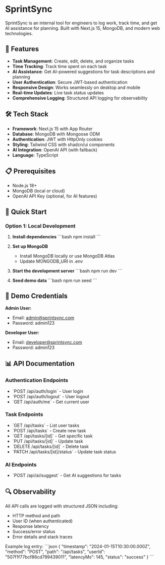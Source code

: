 # SprintSync

SprintSync is an internal tool for engineers to log work, track time, and get AI assistance for planning. Built with Next.js 15, MongoDB, and modern web technologies.

## 🚀 Features

- **Task Management**: Create, edit, delete, and organize tasks
- **Time Tracking**: Track time spent on each task
- **AI Assistance**: Get AI-powered suggestions for task descriptions and planning
- **User Authentication**: Secure JWT-based authentication
- **Responsive Design**: Works seamlessly on desktop and mobile
- **Real-time Updates**: Live task status updates
- **Comprehensive Logging**: Structured API logging for observability

## 🛠 Tech Stack

- **Framework**: Next.js 15 with App Router
- **Database**: MongoDB with Mongoose ODM
- **Authentication**: JWT with HttpOnly cookies
- **Styling**: Tailwind CSS with shadcn/ui components
- **AI Integration**: OpenAI API (with fallback)
- **Language**: TypeScript

## 📋 Prerequisites

- Node.js 18+
- MongoDB (local or cloud)
- OpenAI API Key (optional, for AI features)

## 🚀 Quick Start

### Option 1: Local Development

1. **Install dependencies**
   \`\`\`bash
   npm install
   \`\`\`

2. **Set up MongoDB**

   - Install MongoDB locally or use MongoDB Atlas
   - Update MONGODB_URI in .env

3. **Start the development server**
   \`\`\`bash
   npm run dev
   \`\`\`

4. **Seed demo data**
   \`\`\`bash
   npm run seed
   \`\`\`

## 🔐 Demo Credentials

**Admin User:**

- Email: admin@sprintsync.com
- Password: admin123

**Developer User:**

- Email: developer@sprintsync.com
- Password: admin123

## 📊 API Documentation

### Authentication Endpoints

- \`POST /api/auth/login\` - User login
- \`POST /api/auth/logout\` - User logout
- \`GET /api/auth/me\` - Get current user

### Task Endpoints

- \`GET /api/tasks\` - List user tasks
- \`POST /api/tasks\` - Create new task
- \`GET /api/tasks/[id]\` - Get specific task
- \`PUT /api/tasks/[id]\` - Update task
- \`DELETE /api/tasks/[id]\` - Delete task
- \`PATCH /api/tasks/[id]/status\` - Update task status

### AI Endpoints

- \`POST /api/ai/suggest\` - Get AI suggestions for tasks

## 🔍 Observability

All API calls are logged with structured JSON including:

- HTTP method and path
- User ID (when authenticated)
- Response latency
- Success/error status
- Error details and stack traces

Example log entry:
\`\`\`json
{
"timestamp": "2024-01-15T10:30:00.000Z",
"method": "POST",
"path": "/api/tasks",
"userId": "507f1f77bcf86cd799439011",
"latencyMs": 145,
"status": "success"
}
\`\`\`
